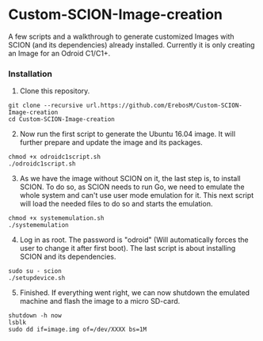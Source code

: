 # Custom-SCION-Image-creation

A few scripts and a walkthrough to generate customized Images with SCION (and its dependencies) already installed.
Currently it is only creating an Image for an Odroid C1/C1+.

### Installation

1. Clone this repository.

```
git clone --recursive url.https://github.com/ErebosM/Custom-SCION-Image-creation
cd Custom-SCION-Image-creation
```

2. Now run the first script to generate the Ubuntu 16.04 image. It will further prepare and update the image and its packages.

```
chmod +x odroidc1script.sh
./odroidc1script.sh
```
3. As we have the image without SCION on it, the last step is, to install SCION. To do so, as SCION needs to run Go, we need to emulate the whole system and can't use user mode emulation for it. This next script will load the needed files to do so and starts the emulation.

```
chmod +x systememulation.sh
./systememulation
```

4. Log in as root. The password is "odroid" (Will automatically forces the user to change it after first boot). The last script is about installing SCION and its dependencies.

```
sudo su - scion
./setupdevice.sh
```

5. Finished. If everything went right, we can now shutdown the emulated machine and flash the image to a micro SD-card.

```
shutdown -h now
lsblk
sudo dd if=image.img of=/dev/XXXX bs=1M
```
